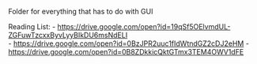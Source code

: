 Folder for everything that has to do with GUI

Reading List:
	- https://drive.google.com/open?id=19qSf5OElvmdUL-ZGFuwTzcxxByvLyyBIkDU6msNdELI <br />
	- https://drive.google.com/open?id=0BzJPR2uuc1fIdWtndGZ2cDJ2eHM
	- https://drive.google.com/open?id=0B8ZDkkicQktGTmx3TEM4OWV1dFE 
